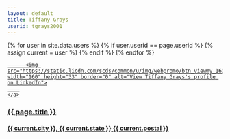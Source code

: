 ```yaml
---
layout: default
title: Tiffany Grays
userid: tgrays2001
---
```


{% for user in site.data.users %}
  {% if user.userid == page.userid %}
    {% assign current = user %}
  {% endif %}
{% endfor %}

<a href="http://www.linkedin.com/in/tgrays2001">
      
          <img src="https://static.licdn.com/scds/common/u/img/webpromo/btn_viewmy_160x33.png" width="160" height="33" border="0" alt="View Tiffany Grays's profile on LinkedIn">
        
    </a>


### {{ page.title }}

#### {{ current.city }}, {{ current.state }} {{ current.postal }}